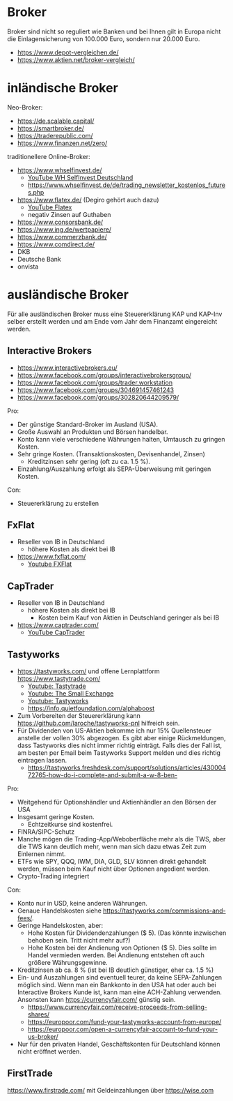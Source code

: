 Broker
======

Broker sind nicht so reguliert wie Banken und bei Ihnen gilt in Europa nicht die
Einlagensicherung von 100.000 Euro, sondern nur 20.000 Euro.

- <https://www.depot-vergleichen.de/>
- <https://www.aktien.net/broker-vergleich/>


inländische Broker
==================

Neo-Broker:

- <https://de.scalable.capital/>
- <https://smartbroker.de/>
- <https://traderepublic.com/>
- <https://www.finanzen.net/zero/>

traditionellere Online-Broker:

- <https://www.whselfinvest.de/>
   - [YouTube WH SelfInvest Deutschland](https://www.youtube.com/c/WHSelfInvestDeutschlandFrankfurt/videos)
   - <https://www.whselfinvest.de/de/trading_newsletter_kostenlos_futures.php>
- <https://www.flatex.de/> (Degiro gehört auch dazu)
   - [YouTube Flatex](https://www.youtube.com/c/flatexOnlinebroker/videos)
   - negativ Zinsen auf Guthaben
- <https://www.consorsbank.de/>
- <https://www.ing.de/wertpapiere/>
- <https://www.commerzbank.de/>
- <https://www.comdirect.de/>
- DKB
- Deutsche Bank
- onvista


ausländische Broker
===================

Für alle ausländischen Broker muss eine Steuererklärung KAP und KAP-Inv selber erstellt werden und am
Ende vom Jahr dem Finanzamt eingereicht werden.


Interactive Brokers
-------------------

- <https://www.interactivebrokers.eu/>
- <https://www.facebook.com/groups/interactivebrokersgroup/>
- <https://www.facebook.com/groups/trader.workstation>
- <https://www.facebook.com/groups/304691457461243>
- <https://www.facebook.com/groups/302820644209579/>

Pro:

- Der günstige Standard-Broker im Ausland (USA).
- Große Auswahl an Produkten und Börsen handelbar.
- Konto kann viele verschiedene Währungen halten, Umtausch zu gringen Kosten.
- Sehr gringe Kosten. (Transaktionskosten, Devisenhandel, Zinsen)
   - Kreditzinsen sehr gering (oft zu ca. 1.5 %).
- Einzahlung/Auszahlung erfolgt als SEPA-Überweisung mit geringen Kosten.

Con:

- Steuererklärung zu erstellen


FxFlat
------

- Reseller von IB in Deutschland
   - höhere Kosten als direkt bei IB
- <https://www.fxflat.com/>
   - [Youtube FXFlat](https://www.youtube.com/c/FxflatOnlineBroker/videos)


CapTrader
---------

- Reseller von IB in Deutschland
   - höhere Kosten als direkt bei IB
      - Kosten beim Kauf von Aktien in Deutschland geringer als bei IB
- <https://www.captrader.com/>
   - [YouTube CapTrader](https://www.youtube.com/c/Captrader/videos)


Tastyworks
----------

- <https://tastyworks.com/> und offene Lernplattform <https://www.tastytrade.com/>
   - [Youtube: Tastytrade](https://www.youtube.com/c/tastytrade1/videos)
   - [Youtube: The Small Exchange](https://www.youtube.com/c/TheSmallExchange/videos)
   - [Youtube: Tastyworks](https://www.youtube.com/channel/UCk99MvmvHZutKIkh2u0ImrA/videos)
   - <https://info.quietfoundation.com/alphaboost>
- Zum Vorbereiten der Steuererklärung kann <https://github.com/laroche/tastyworks-pnl> hilfreich sein.
- Für Dividenden von US-Aktien bekomme ich nur 15% Quellensteuer anstelle der vollen 30% abgezogen.
  Es gibt aber einige Rückmeldungen, dass Tastyworks dies nicht immer richtig einträgt. Falls dies
  der Fall ist, am besten per Email beim Tastyworks Support melden und dies richtig eintragen lassen.
   - <https://tastyworks.freshdesk.com/support/solutions/articles/43000472765-how-do-i-complete-and-submit-a-w-8-ben->

Pro:

- Weitgehend für Optionshändler und Aktienhändler an den Börsen der USA
- Insgesamt geringe Kosten.
   - Echtzeitkurse sind kostenfrei.
- FINRA/SIPC-Schutz
- Manche mögen die Trading-App/Weboberfläche mehr als die TWS, aber die TWS kann
  deutlich mehr, wenn man sich dazu etwas Zeit zum Einlernen nimmt.
- ETFs wie SPY, QQQ, IWM, DIA, GLD, SLV können direkt gehandelt werden, müssen beim Kauf nicht
  über Optionen angedient werden.
- Crypto-Trading integriert

Con:

- Konto nur in USD, keine anderen Währungen.
- Genaue Handelskosten siehe <https://tastyworks.com/commissions-and-fees/>.
- Geringe Handelskosten, aber:
   - Hohe Kosten für Dividendenzahlungen ($ 5). (Das könnte inzwischen behoben sein. Tritt nicht mehr auf?)
   - Hohe Kosten bei der Andienung von Optionen ($ 5). Dies sollte im Handel vermieden werden. Bei Andienung
     entstehen oft auch größere Währungsgewinne.
- Kreditzinsen ab ca. 8 % (ist bei IB deutlich günstiger, eher ca. 1.5 %)
- Ein- und Auszahlungen sind eventuell teurer, da keine SEPA-Zahlungen möglich sind.
  Wenn man ein Bankkonto in den USA hat oder auch bei Interactive Brokers Kunde ist, kann
  man eine ACH-Zahlung verwenden. Ansonsten kann <https://currencyfair.com/> günstig sein.
   - <https://www.currencyfair.com/receive-proceeds-from-selling-shares/>
   - <https://europoor.com/fund-your-tastyworks-account-from-europe/>
   - <https://europoor.com/open-a-currencyfair-account-to-fund-your-us-broker/>
- Nur für den privaten Handel, Geschäftskonten für Deutschland können nicht eröffnet werden.


FirstTrade
----------

<https://www.firstrade.com/> mit Geldeinzahlungen über <https://wise.com>


